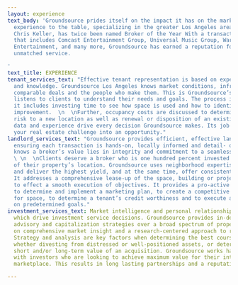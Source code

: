 ```yaml
---
layout: experience
text_body: 'Groundsource prides itself on the impact it has on the market. It brings
  experience to the table, specializing in the greater Los Angeles area. Its founder,
  Chris Keller, has twice been named Broker of the Year With a transaction history
  that includes Comcast Entertainment Group, Universal Music Group, Warner Brothers
  Entertainment, and many more, Groundsource has earned a reputation for quality and
  unmatched service.

'
text_title: EXPERIENCE
tenant_services_text: "Effective tenant representation is based on experience, relationships
  and knowledge. Groundsource Los Angeles knows market conditions, infrastructures,
  comparable deals and the people who make them. This is Groundsource’s city – it
  listens to clients to understand their needs and goals. The process is multifold:
  it includes investing time to see how space is used and how to identify areas of
  improvement.  \n  \nFurther, occupancy costs are discussed to determine mitigating
  risk to a new location as well as renewal or disposition of an existing lease. Proven
  data and experience drive every decision Groundsource makes. Its job is turning
  your real estate challenge into an opportunity."
landlord_services_text: "Groundsource provides efficient, effective landlord representation,
  ensuring each transaction is hands-on, locally informed and detail- oriented.  It
  knows a broker’s value lies in integrity and commitment to a seamless experience.
  \ \n  \nClients deserve a broker who is one hundred percent invested in the market
  of their property’s location. Groundsource uses neighborhood expertise to determine
  and deliver the highest yield, and at the same time, offer consistent accessibility.
  It addresses a comprehensive lease-up of the space, building or project in order
  to effect a smooth execution of objectives. It provides a pro-active asset strategy
  to determine and implement a marketing plan, to create a competitive environment
  for space, to determine a tenant’s credit worthiness and to execute a lease based
  on predetermined goals."
investment_services_text: Market intelligence and personal relationships are the catalysts
  which drive investment service decisions. Groundsource provides in-depth investment
  advisory and capitalization strategies over a broad spectrum of property types based
  on comprehensive market insight and a research-centered approach to risk mitigation.
  Strategy and analysis are key factors when determining the best course of action,
  whether divesting from distressed or well-positioned assets, or determining the
  short and/or long-term value of an acquisition. Groundsource works hand-in-hand
  with investors who are looking to achieve maximum value for their interests in the
  marketplace. This results in long lasting partnerships and a reputation of trust. 

---
```

